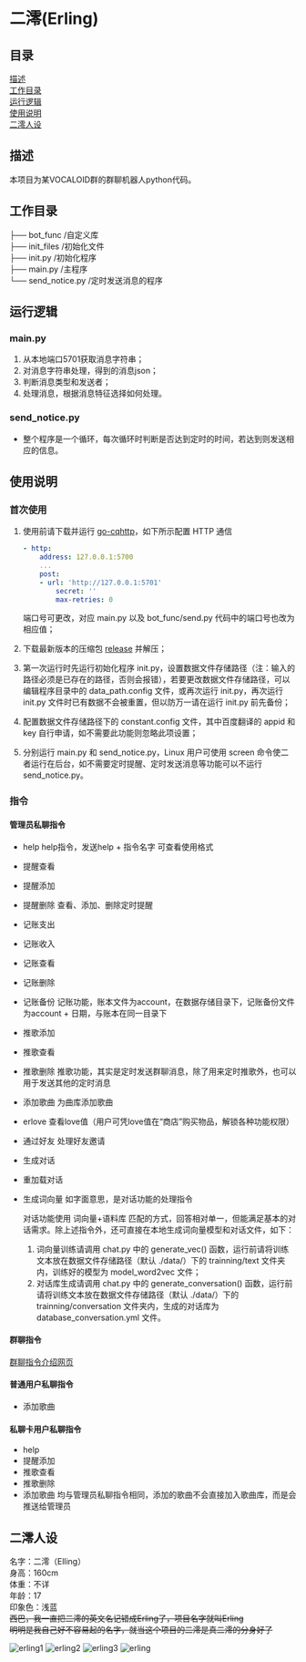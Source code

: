 # 二澪(Erling)

## 目录

[描述](#描述)  
[工作目录](#工作目录)  
[运行逻辑](#运行逻辑)  
[使用说明](#使用说明)  
[二澪人设](#二澪人设)  

## 描述

本项目为某VOCALOID群的群聊机器人python代码。  

## 工作目录

├── bot_func  /自定义库  
├── init_files  /初始化文件  
├── init.py  /初始化程序  
├── main.py  /主程序  
└── send_notice.py  /定时发送消息的程序  

## 运行逻辑

### main.py

1. 从本地端口5701获取消息字符串；
2. 对消息字符串处理，得到的消息json；
3. 判断消息类型和发送者；
4. 处理消息，根据消息特征选择如何处理。

### send_notice.py

* 整个程序是一个循环，每次循环时判断是否达到定时的时间，若达到则发送相应的信息。

## 使用说明

### 首次使用

1. 使用前请下载并运行 [go-cqhttp](https://docs.go-cqhttp.org/guide/quick_start.html)，如下所示配置 HTTP 通信

    ``` yml
    - http:
        address: 127.0.0.1:5700
        ...
        post:
        - url: 'http://127.0.0.1:5701'
            secret: ''
            max-retries: 0
    ```

    端口号可更改，对应 main.py 以及 bot_func/send.py 代码中的端口号也改为相应值；

2. 下载最新版本的压缩包 [release](https://github.com/Jacken-Wu/Erling/releases) 并解压；
3. 第一次运行时先运行初始化程序 init.py，设置数据文件存储路径（注：输入的路径必须是已存在的路径，否则会报错），若要更改数据文件存储路径，可以编辑程序目录中的 data_path.config 文件，或再次运行 init.py，再次运行init.py 文件时已有数据不会被重置，但以防万一请在运行 init.py 前先备份；
4. 配置数据文件存储路径下的 constant.config 文件，其中百度翻译的 appid 和 key 自行申请，如不需要此功能则忽略此项设置；
5. 分别运行 main.py 和 send_notice.py，Linux 用户可使用 screen 命令使二者运行在后台，如不需要定时提醒、定时发送消息等功能可以不运行 send_notice.py。

### 指令

#### 管理员私聊指令

* help
    help指令，发送help + 指令名字 可查看使用格式

* 提醒查看
* 提醒添加
* 提醒删除
    查看、添加、删除定时提醒

* 记账支出
* 记账收入
* 记账查看
* 记账删除
* 记账备份
    记账功能，账本文件为account，在数据存储目录下，记账备份文件为account + 日期，与账本在同一目录下

* 推歌添加
* 推歌查看
* 推歌删除
    推歌功能，其实是定时发送群聊消息，除了用来定时推歌外，也可以用于发送其他的定时消息

* 添加歌曲
    为曲库添加歌曲

* erlove
    查看love值（用户可凭love值在“商店”购买物品，解锁各种功能权限）

* 通过好友
    处理好友邀请

* 生成对话
* 重加载对话
* 生成词向量
    如字面意思，是对话功能的处理指令

    对话功能使用 词向量+语料库 匹配的方式，回答相对单一，但能满足基本的对话需求。除上述指令外，还可直接在本地生成词向量模型和对话文件，如下：

    1. 词向量训练请调用 chat.py 中的 generate_vec() 函数，运行前请将训练文本放在数据文件存储路径（默认 ./data/）下的 trainning/text 文件夹内，训练好的模型为 model_word2vec 文件；
    2. 对话库生成请调用 chat.py 中的 generate_conversation() 函数，运行前请将训练文本放在数据文件存储路径（默认 ./data/）下的 trainning/conversation 文件夹内，生成的对话库为 database_conversation.yml 文件。

#### 群聊指令

[群聊指令介绍网页](https://jacken-wu.github.io/Erhelp/)

#### 普通用户私聊指令

* 添加歌曲

#### 私聊卡用户私聊指令

* help
* 提醒添加
* 推歌查看
* 推歌删除
* 添加歌曲
    均与管理员私聊指令相同，添加的歌曲不会直接加入歌曲库，而是会推送给管理员

## 二澪人设

名字：二澪（Elling）  
身高：160cm  
体重：不详  
年龄：17  
印象色：浅蓝  
~~西巴，我一直把二澪的英文名记错成Erling了，项目名字就叫Erling~~  
~~明明是我自己好不容易起的名字，就当这个项目的二澪是真二澪的分身好了~~  

![erling1](https://i0.hdslb.com/bfs/album/9bd124359cc2f015135322b4516ca219c44d8ed8.png@1036w.webp)
![erling2](https://i0.hdslb.com/bfs/new_dyn/7af4a311826cecfb2646458d317e9560229017508.png@1036w.webp)
![erling3](https://i0.hdslb.com/bfs/new_dyn/55e0374fba234f38edcbd7cc087f48cd229017508.png@1036w.webp)
![erling](https://i0.hdslb.com/bfs/new_dyn/dfc9ce61afe92d39198168745a69b7a5229017508.png@1036w.webp)
